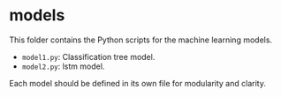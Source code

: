 # models
This folder contains the Python scripts for the machine learning models.

- `model1.py`: Classification tree model.
- `model2.py`: lstm model.

Each model should be defined in its own file for modularity and clarity.
